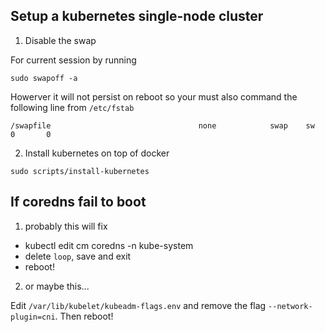 
## Setup a kubernetes single-node cluster

1. Disable the swap

For current session by running

```
sudo swapoff -a
```

Howerver it will not persist on reboot so your must also command the following line from `/etc/fstab`

```
/swapfile                                 none            swap    sw              0       0
```

2. Install kubernetes on top of docker

```
sudo scripts/install-kubernetes
```

## If coredns fail to boot

1. probably this will fix

* kubectl edit cm coredns -n kube-system
* delete `loop`, save and exit
* reboot!


2. or maybe this...

Edit `/var/lib/kubelet/kubeadm-flags.env` and remove the flag `--network-plugin=cni`.
Then reboot!
